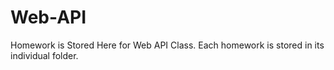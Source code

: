 # Web-API
Homework is Stored Here for Web API Class. Each homework is stored in its individual folder.
